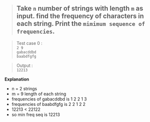 > ## Take `n` number of strings with length `m` as input. find the frequency of characters in each string. Print the `mimimum sequence of frequencies`.


> Test case 0 :</br>
  `2 9`</br>
  `gabacddbd`</br>
  `baabdfgfg`</br>

> Output :</br>
`12213`</br>


**Explanation**

- n = 2 strings
- m = 9 length of each string
- frequencies of gabacddbd is 1 2 2 1 3
- frequencies of baabdfgfg is 2 2 1 2 2
- 12213 < 22122
- so min freq seq is 12213
